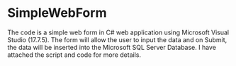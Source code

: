 # SimpleWebForm
The code is a simple web form in C# web application using Microsoft Visual Studio (17.7.5). 
The form will allow the user to input the data and on Submit, the data will be inserted into the Microsoft SQL Server Database. 
I have attached the script and code for more details.

